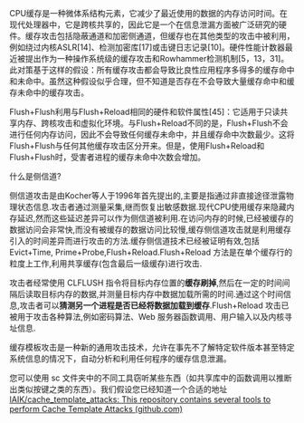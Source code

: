 

CPU缓存是一种微体系结构元素，它减少了最近使用的数据的内存访问时间。在现代处理器中，它是跨核共享的，因此它是一个在信息泄漏方面被广泛研究的硬件。缓存攻击包括隐蔽通道和加密侧通道，但缓存也在其他类型的攻击中被利用，例如绕过内核ASLR[14]、检测加密库[17]或击键日志记录[10]。硬件性能计数器最近被提出作为一种操作系统级的缓存攻击和Rowhammer检测机制[5，13，31]。此对策基于这样的假设：所有缓存攻击都会导致比良性应用程序多得多的缓存命中和未命中。虽然这种假设似乎合理，但不知道是否存在不会导致大量缓存命中和缓存未命中的缓存攻击。

Flush+Flush利用与Flush+Reload相同的硬件和软件属性[45]：它适用于只读共享内存、跨核攻击和虚拟化环境。与Flush+Reload不同的是，Flush+Flush不会进行任何内存访问，因此不会导致任何缓存未命中，并且缓存命中次数最少。这将Flush+Flush与任何其他缓存攻击区分开来。但是，使用Flush+Reload和Flush+Flush时，受害者进程的缓存未命中次数会增加。

什么是侧信道?

侧信道攻击是由Kocher等人于1996年首先提出的,主要是指通过非直接途径泄露物理状态信息.攻击者通过测量采集,继而恢复出敏感数据.现代CPU使用缓存来隐藏内存延迟,然而这些延迟差异可以作为侧信道被利用.在访问内存的时候,已经被缓存的数据访问会非常快,而没有被缓存的数据访问比较慢,缓存侧信道攻击就是利用缓存引入的时间差异而进行攻击的方法.缓存侧信道技术已经被证明有效,包括 Evict+Time, Prime+Probe,Flush+Reload.Flush+Reload 方法是在单个缓存行的粒度上工作,利用共享缓存(包含最后一级缓存)进行攻击.

攻击者经常使用 CLFLUSH 指令将目标内存位置的**缓存刷掉**,然后在一定的时间间隔后读取目标内存的数据,并测量目标内存中数据加载所需的时间.通过这个时间信息,攻击者可以**猜测另一个进程是否已经将数据加载到缓存**.Flush+Reload 攻击已被用于攻击各种算法,例如密码算法、Web 服务器函数调用、用户输入以及内核寻址信息.





缓存模板攻击是一种新的通用攻击技术，允许在事先不了解特定软件版本甚至特定系统信息的情况下，自动分析和利用任何程序的缓存信息泄漏。



您可以使用 sc 文件夹中的不同工具窃听某些东西（如共享库中的函数调用以推断出类似按键之类的东西）。我们假设您已经知道一个合适的地址[IAIK/cache_template_attacks: This repository contains several tools to perform Cache Template Attacks (github.com)](https://github.com/IAIK/cache_template_attacks)

